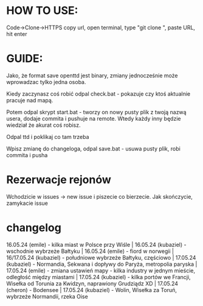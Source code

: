# HOW TO USE:
Code->Clone->HTTPS copy url, open terminal, type "git clone ", paste URL, hit enter

# GUIDE:

Jako, że format save openttd jest binary, zmiany jednocześnie może wprowadzac tylko jedna osoba. 

Kiedy zaczynasz coś robić odpal check.bat - pokazuje czy ktoś aktualnie pracuje nad mapą.

Potem odpal skrypt start.bat - tworzy on nowy pusty plik z twoją nazwą usera, dodaje commita i pushuje na remote. Wtedy każdy inny będzie wiedział że akurat coś robisz.

Odpal ttd i poklikaj co tam trzeba

Wpisz zmianę do changeloga, odpal save.bat - usuwa pusty plik, robi commita i pusha

# Rezerwacje rejonów
Wchodzicie w issues -> new issue i piszecie co bierzecie. Jak skończycie, zamykacie issue


# changelog

16.05.24 (emile) - kilka miast w Polsce przy Wiśle |
16.05.24 (kubaziel) - wschodnie wybrzeże Bałtyku |
16.05.24 (emile) - fiord w norwegii |
16/17.05.24 (kubaziel) - południowe wybrzeże Bałtyku, częściowo |
17.05.24 (kubaziel) - Normandia, Sekwana i dopływy do Paryża, metropolia paryska |
17.05.24 (emile) - zmiana ustawień mapy - kilka industry w jednym mieście, odległość między miastami |
17.05.24 (kubaziel) - kilka portów we Francji, Wisełka od Torunia za Kwidzyn, naprawiony Grudziądz XD |
17.05.24 (cheron) - Bodensee |
17.05.24 (kubaziel) - Wolin, Wisełka za Toruń, wybrzeże Normandii, rzeka Oise
